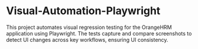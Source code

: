 # Visual-Automation-Playwright
This project automates visual regression testing for the OrangeHRM application using Playwright. The tests capture and compare screenshots to detect UI changes across key workflows, ensuring UI consistency.
